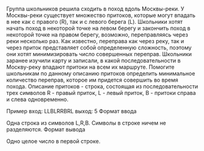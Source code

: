 

Группа школьников решила сходить в поход вдоль Москвы-реки. У Москвы-реки существует множество притоков, которые могут впадать в нее как с правого (R), так и с левого берега (L). Школьники хотят начать поход в некоторой точке на левом берегу и закончить поход в некоторой точке на правом берегу, возможно, переправляясь через реки несколько раз. Как известно, переправа как через реку, так и через приток представляет собой определенную сложность, поэтому они хотят минимизировать число совершенных переправ. Школьники заранее изучили карту и записали, в какой последовательности в Москву-реку впадают притоки на всем их маршруте. Помогите школьникам по данному описанию притоков определить минимальное количество переправ, которое им придется совершить во время похода. Описание притоков - строка, состоящая из последовательности трех символов R - правый приток, L - левый приток, B - притоки справа и слева одновременно.

Пример вход: LLBLRRBRL выход: 5
Формат ввода

Одна строка из символов L,R,B. Символы в строке ничем не разделяются.
Формат вывода

Одно целое число в первой строке.